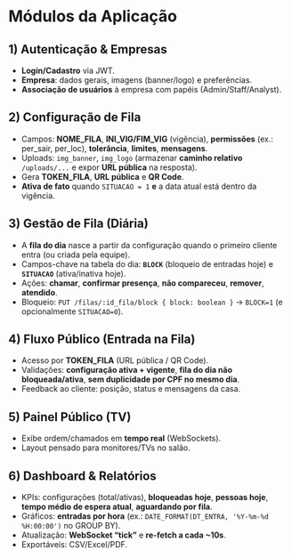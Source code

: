 # Módulos da Aplicação

## 1) Autenticação & Empresas
- **Login/Cadastro** via JWT.
- **Empresa**: dados gerais, imagens (banner/logo) e preferências.
- **Associação de usuários** à empresa com papéis (Admin/Staff/Analyst).

## 2) Configuração de Fila
- Campos: **NOME_FILA**, **INI_VIG/FIM_VIG** (vigência), **permissões** (ex.: per_sair, per_loc), **tolerância**, **limites**, **mensagens**.
- Uploads: `img_banner`, `img_logo` (armazenar **caminho relativo** `/uploads/...` e expor **URL pública** na resposta).
- Gera **TOKEN_FILA**, **URL pública** e **QR Code**.
- **Ativa de fato** quando `SITUACAO = 1` **e** a data atual está dentro da vigência.

## 3) Gestão de Fila (Diária)
- A **fila do dia** nasce a partir da configuração quando o primeiro cliente entra (ou criada pela equipe).
- Campos-chave na tabela do dia: **`BLOCK`** (bloqueio de entradas hoje) e **`SITUACAO`** (ativa/inativa hoje).
- Ações: **chamar**, **confirmar presença**, **não compareceu**, **remover**, **atendido**.
- Bloqueio: `PUT /filas/:id_fila/block { block: boolean }` → `BLOCK=1` (e opcionalmente `SITUACAO=0`).

## 4) Fluxo Público (Entrada na Fila)
- Acesso por **TOKEN_FILA** (URL pública / QR Code).
- Validações: **configuração ativa + vigente**, **fila do dia não bloqueada/ativa**, **sem duplicidade por CPF no mesmo dia**.
- Feedback ao cliente: posição, status e mensagens da casa.

## 5) Painel Público (TV)
- Exibe ordem/chamados em **tempo real** (WebSockets).
- Layout pensado para monitores/TVs no salão.

## 6) Dashboard & Relatórios
- KPIs: configurações (total/ativas), **bloqueadas hoje**, **pessoas hoje**, **tempo médio de espera atual**, **aguardando por fila**.
- Gráficos: **entradas por hora** (ex.: `DATE_FORMAT(DT_ENTRA, '%Y-%m-%d %H:00:00')` no GROUP BY).
- Atualização: **WebSocket “tick”** e **re-fetch a cada ~10s**.
- Exportáveis: CSV/Excel/PDF.
